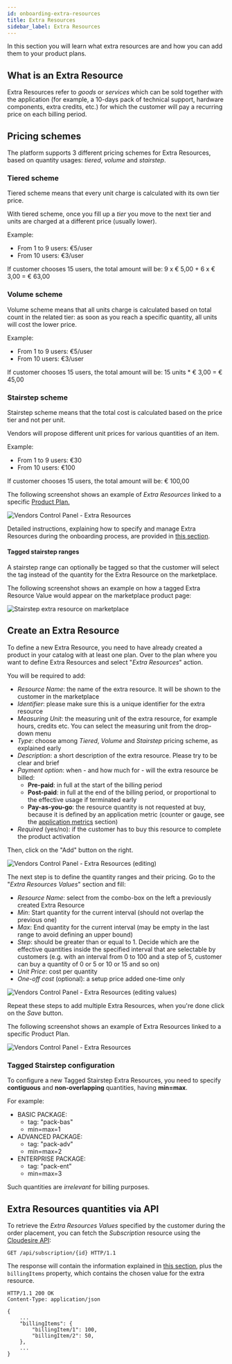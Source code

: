 ```yaml
---
id: onboarding-extra-resources
title: Extra Resources
sidebar_label: Extra Resources
---
```


In this section you will learn what extra resources are and how you can add them
to your product plans.

## What is an Extra Resource

Extra Resources refer to _goods_ or _services_ which can be sold together with
the application (for example, a 10-days pack of technical support, hardware
components, extra credits, etc.) for which the customer will pay a recurring
price on each billing period.

## Pricing schemes

The platform supports 3 different pricing schemes for Extra Resources, based on
quantity usages: *tiered*, *volume* and *stairstep*.

### Tiered scheme

Tiered scheme means that every unit charge is calculated with its own tier
price.

With tiered scheme, once you fill up a *tier* you move to the next tier and
units are charged at a different price (usually lower).

Example:

* From 1 to 9 users: €5/user
* From 10 users: €3/user

If customer chooses 15 users, the total amount will be:
9 x € 5,00 + 6 x € 3,00 = € 63,00

### Volume scheme

Volume scheme means that all units charge is calculated based on total count in
the related tier: as soon as you reach a specific quantity, all units will cost
the lower price.

Example:

* From 1 to 9 users: €5/user
* From 10 users: €3/user

If customer chooses 15 users, the total amount will be:
15 units * € 3,00 = € 45,00

### Stairstep scheme

Stairstep scheme means that the total cost is calculated based on the price tier
and not per unit.

Vendors will propose different unit prices for various quantities of an item.

Example:

* From 1 to 9 users: €30
* From 10 users: €100

If customer chooses 15 users, the total amount will be: € 100,00

The following screenshot shows an example of _Extra Resources_ linked to a
specific [Product Plan.](glossary.md#product-plan)

![Vendors Control Panel - Extra Resources](/img/docs/control_panel_extra_resources.png)

Detailed instructions, explaining how to specify and manage Extra Resources
during the onboarding process, are provided in [this
section](glossary.md#extra-resources).

#### Tagged stairstep ranges

A stairstep range can optionally be tagged so that the customer will select the tag
instead of the quantity for the Extra Resource on the marketplace.

The following screenshot shows an example on how a tagged Extra Resource Value would
appear on the marketplace product page:

![Stairstep extra resource on marketplace](assets/extra-resources/stairstep-tagged.png)

## Create an Extra Resource

To define a new Extra Resource, you need to have already created a product in
your catalog with at least one plan. Over to the plan where you want to define
Extra Resources and select "_Extra Resources_" action.

You will be required to add:

* _Resource Name_: the name of the extra resource. It will be shown to the
  customer in the marketplace
* _Identifier_: please make sure this is a unique identifier for the extra
  resource
* _Measuring Unit_: the measuring unit of the extra resource, for example hours,
  credits etc. You can select the measuring unit from the drop-down menu
* _Type_: choose among *Tiered*, *Volume* and *Stairstep* pricing scheme, as
  explained early
* _Description_: a short description of the extra resource. Please try to be
  clear and brief
* _Payment option_: when - and how much for - will the extra resource be billed:
  * __Pre-paid__: in full at the start of the billing period
  * __Post-paid__: in full at the end of the billing period, or proportional to
    the effective usage if terminated early
  * __Pay-as-you-go__: the resource quantity is not requested at buy, because it
    is defined by an application metric (counter or gauge, see the
    [application metrics](onboarding.md#application-metrics) section)
* _Required_ (yes/no): if the customer has to buy this resource to complete the
  product activation

Then, click on the "Add" button on the right.

![Vendors Control Panel - Extra Resources (editing)](/img/docs/control_panel_extra_resources_editing.png)

The next step is to define the quantity ranges and their pricing. Go to the
"_Extra Resources Values_" section and fill:

* _Resource Name_: select from the combo-box on the left a previously created
  Extra Resource
* _Min_: Start quantity for the current interval (should not overlap the
  previous one)
* _Max_: End quantity for the current interval (may be empty in the last range to avoid defining an upper bound)
* _Step_: should be greater than or equal to 1. Decide which are the effective quantities
  inside the specified interval that are selectable by customers (e.g. with an
  interval from 0 to 100 and a step of 5, customer can buy a quantity of 0 or 5
  or 10 or 15 and so on)
* _Unit Price_: cost per quantity
* _One-off cost_ (optional): a setup price added one-time only

![Vendors Control Panel - Extra Resources (editing values)](assets/control_panel_extra_resources_editing_values.png)

Repeat these steps to add multiple Extra Resources, when you're done click on
the *Save* button.

The following screenshot shows an example of Extra Resources linked to a
specific Product Plan.

![Vendors Control Panel - Extra Resources](/img/docs/control_panel_extra_resources.png "Vendors Control Panel - Extra Resources")

### Tagged Stairstep configuration

To configure a new Tagged Stairstep Extra Resources, you need to specify
**contiguous** and **non-overlapping** quantities, having **min=max**.

For example:

* BASIC PACKAGE:
  * tag: "pack-bas"
  * min=max=1
* ADVANCED PACKAGE:
  * tag: "pack-adv"
  * min=max=2
* ENTERPRISE PACKAGE:
  * tag: "pack-ent"
  * min=max=3

Such quantities are *irrelevant* for billing purposes.

## Extra Resources quantities via API

To retrieve the _Extra Resources Values_ specified by the customer during the
order placement, you can fetch the _Subscription_ resource using the [Cloudesire
API](api.md):

```http
GET /api/subscription/{id} HTTP/1.1
```

The response will contain the information explained in [this
section](syndication.md#retrieve-the-subscription-resource-after-a-subscription-created),
plus the `billingItems` property, which contains the chosen value for the extra
resource.

```http
HTTP/1.1 200 OK
Content-Type: application/json

{
    ...
    "billingItems": {
        "billingItem/1": 100,
        "billingItem/2": 50,
    },
    ...
}
```
